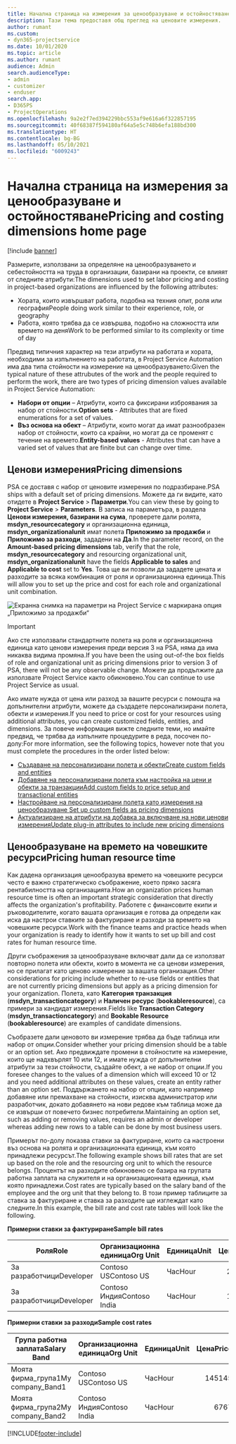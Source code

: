 ```yaml
---
title: Начална страница на измерения за ценообразуване и остойностяване
description: Тази тема предоставя общ преглед на ценовите измерения.
author: rumant
ms.custom:
- dyn365-projectservice
ms.date: 10/01/2020
ms.topic: article
ms.author: rumant
audience: Admin
search.audienceType:
- admin
- customizer
- enduser
search.app:
- D365PS
- ProjectOperations
ms.openlocfilehash: 9a2e2f7ed394229bbc553af9e616a6f322857195
ms.sourcegitcommit: 40f68387f594180af64a5e5c748b6efa188bd300
ms.translationtype: HT
ms.contentlocale: bg-BG
ms.lasthandoff: 05/10/2021
ms.locfileid: "6009243"
---
```

# <a name="pricing-and-costing-dimensions-home-page"></a><span data-ttu-id="054b6-103">Начална страница на измерения за ценообразуване и остойностяване</span><span class="sxs-lookup"><span data-stu-id="054b6-103">Pricing and costing dimensions home page</span></span>

[!include [banner](../includes/psa-now-project-operations.md)]

<span data-ttu-id="054b6-104">Размерите, използвани за определяне на ценообразуването и себестойността на труда в организации, базирани на проекти, се влияят от следните атрибути:</span><span class="sxs-lookup"><span data-stu-id="054b6-104">The dimensions used to set labor pricing and costing in project-based organizations are influenced by the following attributes:</span></span>

- <span data-ttu-id="054b6-105">Хората, които извършват работа, подобна на техния опит, роля или география</span><span class="sxs-lookup"><span data-stu-id="054b6-105">People doing work similar to their experience, role, or geography</span></span>
- <span data-ttu-id="054b6-106">Работа, която трябва да се извършва, подобно на сложността или времето на деня</span><span class="sxs-lookup"><span data-stu-id="054b6-106">Work to be performed similar to its complexity or time of day</span></span>

<span data-ttu-id="054b6-107">Предвид типичния характер на тези атрибути на работата и хората, необходими за изпълнението на работата, в Project Service Automation има два типа стойности на измерение на ценообразуването:</span><span class="sxs-lookup"><span data-stu-id="054b6-107">Given the typical nature of these attrubutes of the work and the people required to perform the work, there are two types of pricing dimension values available in Project Service Automation:</span></span> 

- <span data-ttu-id="054b6-108">**Набори от опции** – Атрибути, които са фиксирани изброявания за набор от стойности.</span><span class="sxs-lookup"><span data-stu-id="054b6-108">**Option sets** - Attributes that are fixed enumerations for a set of values.</span></span>
- <span data-ttu-id="054b6-109">**Въз основа на обект** – Атрибути, които могат да имат разнообразен набор от стойности, които са крайни, но могат да се променят с течение на времето.</span><span class="sxs-lookup"><span data-stu-id="054b6-109">**Entity-based values** - Attributes that can have a varied set of values that are finite but can change over time.</span></span>

## <a name="pricing-dimensions"></a><span data-ttu-id="054b6-110">Ценови измерения</span><span class="sxs-lookup"><span data-stu-id="054b6-110">Pricing dimensions</span></span>

<span data-ttu-id="054b6-111">PSA се доставя с набор от ценовите измерения по подразбиране.</span><span class="sxs-lookup"><span data-stu-id="054b6-111">PSA ships with a default set of pricing dimensions.</span></span> <span data-ttu-id="054b6-112">Можете да ги видите, като отидете в **Project Service** > **Параметри**.</span><span class="sxs-lookup"><span data-stu-id="054b6-112">You can view these by going to **Project Service** > **Parameters**.</span></span> <span data-ttu-id="054b6-113">В записа на параметъра, в раздела **Ценови измерения, базирани на сума**, проверете дали ролята, **msdyn_resourcecategory** и организационна единица, **msdyn_organizationalunit** имат полета **Приложимо за продажби** и **Приложимо за разходи**, зададени на **Да**.</span><span class="sxs-lookup"><span data-stu-id="054b6-113">In the parameter record, on the **Amount-based pricing dimensions** tab, verify that the role, **msdyn_resourcecategory** and resourcing organizational unit, **msdyn_organizationalunit** have the fields **Applicable to sales** and **Applicable to cost** set to **Yes**.</span></span> <span data-ttu-id="054b6-114">Това ще ви позволи да зададете цената и разходите за всяка комбинация от роля и организационна единица.</span><span class="sxs-lookup"><span data-stu-id="054b6-114">This will allow you to set up the price and cost for each role and organizational unit combination.</span></span>

![Екранна снимка на параметри на Project Service с маркирана опция „Приложимо за продажби“](media/PS-OOB-parameters.png)

> [!IMPORTANT]
> <span data-ttu-id="054b6-116">Ако сте използвали стандартните полета на роля и организационна единица като ценови измерения преди версия 3 на PSA, няма да има никаква видима промяна.</span><span class="sxs-lookup"><span data-stu-id="054b6-116">If you have been the using out-of-the box fields of role and organizational unit as pricing dimensions prior to version 3 of PSA, there will not be any observable change.</span></span> <span data-ttu-id="054b6-117">Можете да продължите да използвате Project Service както обикновено.</span><span class="sxs-lookup"><span data-stu-id="054b6-117">You can continue to use Project Service as usual.</span></span> 

<span data-ttu-id="054b6-118">Ако имате нужда от цена или разход за вашите ресурси с помощта на допълнителни атрибути, можете да създадете персонализирани полета, обекти и измерения.</span><span class="sxs-lookup"><span data-stu-id="054b6-118">If you need to price or cost for your resources using additional attributes, you can create customized fields, entities, and dimensions.</span></span> <span data-ttu-id="054b6-119">За повече информация вижте следните теми, но имайте предвид, че трябва да изпълните процедурите в реда, посочен по-долу:</span><span class="sxs-lookup"><span data-stu-id="054b6-119">For more information, see the following topics, however note that you must complete the procedures in the order listed below:</span></span>

- [<span data-ttu-id="054b6-120">Създаване на персонализирани полета и обекти</span><span class="sxs-lookup"><span data-stu-id="054b6-120">Create custom fields and entities</span></span>](create-custom-fields-entities.md)
- [<span data-ttu-id="054b6-121">Добавяне на персонализирани полета към настройка на цени и обекти за транзакции</span><span class="sxs-lookup"><span data-stu-id="054b6-121">Add custom fields to price setup and transactional entities</span></span>](field-references.md)
- [<span data-ttu-id="054b6-122">Настройване на персонализирани полета като измерения на ценообразуване </span><span class="sxs-lookup"><span data-stu-id="054b6-122">Set up custom fields as pricing dimensions</span></span>](set-up-pricing-dimensions.md)
- [<span data-ttu-id="054b6-123">Актуализиране на атрибути на добавка за включване на нови ценови измерения</span><span class="sxs-lookup"><span data-stu-id="054b6-123">Update plug-in attributes to include new pricing dimensions</span></span>](update-plug-in-attributes.md)

## <a name="pricing-human-resource-time"></a><span data-ttu-id="054b6-124">Ценообразуване на времето на човешките ресурси</span><span class="sxs-lookup"><span data-stu-id="054b6-124">Pricing human resource time</span></span>
<span data-ttu-id="054b6-125">Как дадена организация ценообразува времето на човешките ресурси често е важно стратегическо съображение, което пряко засяга рентабилността на организацията.</span><span class="sxs-lookup"><span data-stu-id="054b6-125">How an organization prices human resource time is often an important strategic consideration that directly affects the organization's profitability.</span></span> <span data-ttu-id="054b6-126">Работете с финансовите екипи и ръководителите, когато вашата организация е готова да определи как иска да настрои ставките за фактуриране и разходи за времето на човешките ресурси.</span><span class="sxs-lookup"><span data-stu-id="054b6-126">Work with the finance teams and practice heads when your organization is ready to identify how it wants to set up bill and cost rates for human resource time.</span></span>

<span data-ttu-id="054b6-127">Други съображения за ценообразуване включват дали да се използват повторно полета или обекти, които в момента не са ценови измерения, но се прилагат като ценово измерение за вашата организация.</span><span class="sxs-lookup"><span data-stu-id="054b6-127">Other considerations for pricing include whether to re-use fields or entities that are not currently pricing dimensions but apply as a pricing dimension for your organization.</span></span> <span data-ttu-id="054b6-128">Полета, като **Категория транзакция** (**msdyn_transactioncategory**) и **Наличен ресурс** (**bookableresource**), са примери за кандидат измерения.</span><span class="sxs-lookup"><span data-stu-id="054b6-128">Fields like **Transaction Category** (**msdyn_transactioncategory**) and **Bookable Resource** (**bookableresource**) are examples of candidate dimensions.</span></span> 

<span data-ttu-id="054b6-129">Съобразете дали ценовото ви измерение трябва да бъде таблица или набор от опции.</span><span class="sxs-lookup"><span data-stu-id="054b6-129">Consider whether your pricing dimension should be a table or an option set.</span></span> <span data-ttu-id="054b6-130">Ако предвиждате промени в стойностите на измерение, които ще надхвърлят 10 или 12, и имате нужда от допълнителни атрибути за тези стойности, създайте обект, а не набор от опции.</span><span class="sxs-lookup"><span data-stu-id="054b6-130">If you foresee changes to the values of a dimension which will exceed 10 or 12 and you need additional attributes on these values, create an entity rather than an option set.</span></span> <span data-ttu-id="054b6-131">Поддържането на набор от опции, като например добавяне или премахване на стойности, изисква администратор или разработчик, докато добавянето на нови редове към таблица може да се извърши от повечето бизнес потребители.</span><span class="sxs-lookup"><span data-stu-id="054b6-131">Maintaining an option set, such as adding or removing values, requires an admin or developer whereas adding new rows to a table can be done by most business users.</span></span>

<span data-ttu-id="054b6-132">Примерът по-долу показва ставки за фактуриране, които са настроени въз основа на ролята и организационната единица, към която принадлежи ресурсът.</span><span class="sxs-lookup"><span data-stu-id="054b6-132">The following example shows bill rates that are set up based on the role and the resourcing org unit to which the resource belongs.</span></span> <span data-ttu-id="054b6-133">Процентът на разходите обикновено се базира на групата работна заплата на служителя и на организационната единица, към която принадлежи.</span><span class="sxs-lookup"><span data-stu-id="054b6-133">Cost rates are typically based on the salary band of the employee and the org unit that they belong to.</span></span> <span data-ttu-id="054b6-134">В този пример таблиците за ставка за фактуриране и ставка за разходите ще изглеждат като следните.</span><span class="sxs-lookup"><span data-stu-id="054b6-134">In this example, the bill rate and cost rate tables will look like the following.</span></span>

<span data-ttu-id="054b6-135">**Примерни ставки за фактуриране**</span><span class="sxs-lookup"><span data-stu-id="054b6-135">**Sample bill rates**</span></span>

| <span data-ttu-id="054b6-136">Роля</span><span class="sxs-lookup"><span data-stu-id="054b6-136">Role</span></span>        | <span data-ttu-id="054b6-137">Организационна единица</span><span class="sxs-lookup"><span data-stu-id="054b6-137">Org Unit</span></span>    |<span data-ttu-id="054b6-138">Единица</span><span class="sxs-lookup"><span data-stu-id="054b6-138">Unit</span></span>      |<span data-ttu-id="054b6-139">Цена</span><span class="sxs-lookup"><span data-stu-id="054b6-139">Price</span></span>      |<span data-ttu-id="054b6-140">Валута</span><span class="sxs-lookup"><span data-stu-id="054b6-140">Currency</span></span>  |
| ------------|-------------|----------|----------:|----------|
| <span data-ttu-id="054b6-141">За разработчици</span><span class="sxs-lookup"><span data-stu-id="054b6-141">Developer</span></span>   | <span data-ttu-id="054b6-142">Contoso US</span><span class="sxs-lookup"><span data-stu-id="054b6-142">Contoso US</span></span>  |<span data-ttu-id="054b6-143">Час</span><span class="sxs-lookup"><span data-stu-id="054b6-143">Hour</span></span> | <span data-ttu-id="054b6-144">200</span><span class="sxs-lookup"><span data-stu-id="054b6-144">200</span></span>|<span data-ttu-id="054b6-145">USD</span><span class="sxs-lookup"><span data-stu-id="054b6-145">USD</span></span>     |
| <span data-ttu-id="054b6-146">За разработчици</span><span class="sxs-lookup"><span data-stu-id="054b6-146">Developer</span></span>   | <span data-ttu-id="054b6-147">Contoso Индия</span><span class="sxs-lookup"><span data-stu-id="054b6-147">Contoso India</span></span> |<span data-ttu-id="054b6-148">Час</span><span class="sxs-lookup"><span data-stu-id="054b6-148">Hour</span></span>|   <span data-ttu-id="054b6-149">112</span><span class="sxs-lookup"><span data-stu-id="054b6-149">112</span></span>|<span data-ttu-id="054b6-150">USD</span><span class="sxs-lookup"><span data-stu-id="054b6-150">USD</span></span>     |


<span data-ttu-id="054b6-151">**Примерни ставки за разходи**</span><span class="sxs-lookup"><span data-stu-id="054b6-151">**Sample cost rates**</span></span>

| <span data-ttu-id="054b6-152">Група работна заплата</span><span class="sxs-lookup"><span data-stu-id="054b6-152">Salary Band</span></span>     | <span data-ttu-id="054b6-153">Организационна единица</span><span class="sxs-lookup"><span data-stu-id="054b6-153">Org Unit</span></span>    |<span data-ttu-id="054b6-154">Единица</span><span class="sxs-lookup"><span data-stu-id="054b6-154">Unit</span></span>      |<span data-ttu-id="054b6-155">Цена</span><span class="sxs-lookup"><span data-stu-id="054b6-155">Price</span></span>      |<span data-ttu-id="054b6-156">Валута</span><span class="sxs-lookup"><span data-stu-id="054b6-156">Currency</span></span>  |
| ----------------|-------------|----------|----------:|----------|
| <span data-ttu-id="054b6-157">Моята фирма_група1</span><span class="sxs-lookup"><span data-stu-id="054b6-157">My company_Band1</span></span> | <span data-ttu-id="054b6-158">Contoso US</span><span class="sxs-lookup"><span data-stu-id="054b6-158">Contoso US</span></span>  |<span data-ttu-id="054b6-159">Час</span><span class="sxs-lookup"><span data-stu-id="054b6-159">Hour</span></span> | <span data-ttu-id="054b6-160">145</span><span class="sxs-lookup"><span data-stu-id="054b6-160">145</span></span>|<span data-ttu-id="054b6-161">USD</span><span class="sxs-lookup"><span data-stu-id="054b6-161">USD</span></span>     |
| <span data-ttu-id="054b6-162">Моята фирма_група2</span><span class="sxs-lookup"><span data-stu-id="054b6-162">My company_Band2</span></span> | <span data-ttu-id="054b6-163">Contoso Индия</span><span class="sxs-lookup"><span data-stu-id="054b6-163">Contoso India</span></span> |<span data-ttu-id="054b6-164">Час</span><span class="sxs-lookup"><span data-stu-id="054b6-164">Hour</span></span>|   <span data-ttu-id="054b6-165">67</span><span class="sxs-lookup"><span data-stu-id="054b6-165">67</span></span>|<span data-ttu-id="054b6-166">USD</span><span class="sxs-lookup"><span data-stu-id="054b6-166">USD</span></span>     |


[!INCLUDE[footer-include](../includes/footer-banner.md)]